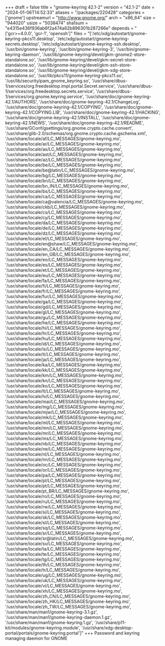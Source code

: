 +++
draft = false
title = "gnome-keyring 42.1-2"
version = "42.1-2"
date = "2024-01-06T14:52:33"
aliases = "/packages/220428"
categories = ['gnome']
upstreamurl = "http://www.gnome.org/"
arch = "x86_64"
size = "944020"
usize = "5038474"
sha1sum = "e4315e436f936ab6f2a474a62b896301b287266e"
depends = "['gcr>=4.0.0', 'gcr-1', 'openssh']"
files = "['/etc/xdg/autostart/gnome-keyring-pkcs11.desktop', '/etc/xdg/autostart/gnome-keyring-secrets.desktop', '/etc/xdg/autostart/gnome-keyring-ssh.desktop', '/usr/bin/gnome-keyring', '/usr/bin/gnome-keyring-3', '/usr/bin/gnome-keyring-daemon', '/usr/lib/gnome-keyring/devel/gkm-gnome2-store-standalone.so', '/usr/lib/gnome-keyring/devel/gkm-secret-store-standalone.so', '/usr/lib/gnome-keyring/devel/gkm-ssh-store-standalone.so', '/usr/lib/gnome-keyring/devel/gkm-xdg-store-standalone.so', '/usr/lib/pkcs11/gnome-keyring-pkcs11.so', '/usr/lib/security/pam_gnome_keyring.so', '/usr/share/dbus-1/services/org.freedesktop.impl.portal.Secret.service', '/usr/share/dbus-1/services/org.freedesktop.secrets.service', '/usr/share/dbus-1/services/org.gnome.keyring.service', '/usr/share/doc/gnome-keyring-42.1/AUTHORS', '/usr/share/doc/gnome-keyring-42.1/ChangeLog', '/usr/share/doc/gnome-keyring-42.1/COPYING', '/usr/share/doc/gnome-keyring-42.1/COPYING.LIB', '/usr/share/doc/gnome-keyring-42.1/HACKING', '/usr/share/doc/gnome-keyring-42.1/INSTALL', '/usr/share/doc/gnome-keyring-42.1/NEWS', '/usr/share/doc/gnome-keyring-42.1/README', '/usr/share/GConf/gsettings/org.gnome.crypto.cache.convert', '/usr/share/glib-2.0/schemas/org.gnome.crypto.cache.gschema.xml', '/usr/share/locale/af/LC_MESSAGES/gnome-keyring.mo', '/usr/share/locale/ar/LC_MESSAGES/gnome-keyring.mo', '/usr/share/locale/as/LC_MESSAGES/gnome-keyring.mo', '/usr/share/locale/ast/LC_MESSAGES/gnome-keyring.mo', '/usr/share/locale/az/LC_MESSAGES/gnome-keyring.mo', '/usr/share/locale/be/LC_MESSAGES/gnome-keyring.mo', '/usr/share/locale/be@latin/LC_MESSAGES/gnome-keyring.mo', '/usr/share/locale/bg/LC_MESSAGES/gnome-keyring.mo', '/usr/share/locale/bn/LC_MESSAGES/gnome-keyring.mo', '/usr/share/locale/bn_IN/LC_MESSAGES/gnome-keyring.mo', '/usr/share/locale/bs/LC_MESSAGES/gnome-keyring.mo', '/usr/share/locale/ca/LC_MESSAGES/gnome-keyring.mo', '/usr/share/locale/ca@valencia/LC_MESSAGES/gnome-keyring.mo', '/usr/share/locale/ckb/LC_MESSAGES/gnome-keyring.mo', '/usr/share/locale/cs/LC_MESSAGES/gnome-keyring.mo', '/usr/share/locale/cy/LC_MESSAGES/gnome-keyring.mo', '/usr/share/locale/da/LC_MESSAGES/gnome-keyring.mo', '/usr/share/locale/de/LC_MESSAGES/gnome-keyring.mo', '/usr/share/locale/dz/LC_MESSAGES/gnome-keyring.mo', '/usr/share/locale/el/LC_MESSAGES/gnome-keyring.mo', '/usr/share/locale/en@shaw/LC_MESSAGES/gnome-keyring.mo', '/usr/share/locale/en_CA/LC_MESSAGES/gnome-keyring.mo', '/usr/share/locale/en_GB/LC_MESSAGES/gnome-keyring.mo', '/usr/share/locale/eo/LC_MESSAGES/gnome-keyring.mo', '/usr/share/locale/es/LC_MESSAGES/gnome-keyring.mo', '/usr/share/locale/et/LC_MESSAGES/gnome-keyring.mo', '/usr/share/locale/eu/LC_MESSAGES/gnome-keyring.mo', '/usr/share/locale/fa/LC_MESSAGES/gnome-keyring.mo', '/usr/share/locale/fi/LC_MESSAGES/gnome-keyring.mo', '/usr/share/locale/fr/LC_MESSAGES/gnome-keyring.mo', '/usr/share/locale/fur/LC_MESSAGES/gnome-keyring.mo', '/usr/share/locale/ga/LC_MESSAGES/gnome-keyring.mo', '/usr/share/locale/gd/LC_MESSAGES/gnome-keyring.mo', '/usr/share/locale/gl/LC_MESSAGES/gnome-keyring.mo', '/usr/share/locale/gu/LC_MESSAGES/gnome-keyring.mo', '/usr/share/locale/he/LC_MESSAGES/gnome-keyring.mo', '/usr/share/locale/hi/LC_MESSAGES/gnome-keyring.mo', '/usr/share/locale/hr/LC_MESSAGES/gnome-keyring.mo', '/usr/share/locale/hu/LC_MESSAGES/gnome-keyring.mo', '/usr/share/locale/id/LC_MESSAGES/gnome-keyring.mo', '/usr/share/locale/is/LC_MESSAGES/gnome-keyring.mo', '/usr/share/locale/it/LC_MESSAGES/gnome-keyring.mo', '/usr/share/locale/ja/LC_MESSAGES/gnome-keyring.mo', '/usr/share/locale/ka/LC_MESSAGES/gnome-keyring.mo', '/usr/share/locale/kk/LC_MESSAGES/gnome-keyring.mo', '/usr/share/locale/km/LC_MESSAGES/gnome-keyring.mo', '/usr/share/locale/kn/LC_MESSAGES/gnome-keyring.mo', '/usr/share/locale/ko/LC_MESSAGES/gnome-keyring.mo', '/usr/share/locale/lt/LC_MESSAGES/gnome-keyring.mo', '/usr/share/locale/lv/LC_MESSAGES/gnome-keyring.mo', '/usr/share/locale/mai/LC_MESSAGES/gnome-keyring.mo', '/usr/share/locale/mg/LC_MESSAGES/gnome-keyring.mo', '/usr/share/locale/mjw/LC_MESSAGES/gnome-keyring.mo', '/usr/share/locale/mk/LC_MESSAGES/gnome-keyring.mo', '/usr/share/locale/ml/LC_MESSAGES/gnome-keyring.mo', '/usr/share/locale/mn/LC_MESSAGES/gnome-keyring.mo', '/usr/share/locale/mr/LC_MESSAGES/gnome-keyring.mo', '/usr/share/locale/ms/LC_MESSAGES/gnome-keyring.mo', '/usr/share/locale/nb/LC_MESSAGES/gnome-keyring.mo', '/usr/share/locale/ne/LC_MESSAGES/gnome-keyring.mo', '/usr/share/locale/nl/LC_MESSAGES/gnome-keyring.mo', '/usr/share/locale/nn/LC_MESSAGES/gnome-keyring.mo', '/usr/share/locale/oc/LC_MESSAGES/gnome-keyring.mo', '/usr/share/locale/or/LC_MESSAGES/gnome-keyring.mo', '/usr/share/locale/pa/LC_MESSAGES/gnome-keyring.mo', '/usr/share/locale/pl/LC_MESSAGES/gnome-keyring.mo', '/usr/share/locale/pt/LC_MESSAGES/gnome-keyring.mo', '/usr/share/locale/pt_BR/LC_MESSAGES/gnome-keyring.mo', '/usr/share/locale/ro/LC_MESSAGES/gnome-keyring.mo', '/usr/share/locale/ru/LC_MESSAGES/gnome-keyring.mo', '/usr/share/locale/rw/LC_MESSAGES/gnome-keyring.mo', '/usr/share/locale/si/LC_MESSAGES/gnome-keyring.mo', '/usr/share/locale/sk/LC_MESSAGES/gnome-keyring.mo', '/usr/share/locale/sl/LC_MESSAGES/gnome-keyring.mo', '/usr/share/locale/sq/LC_MESSAGES/gnome-keyring.mo', '/usr/share/locale/sr/LC_MESSAGES/gnome-keyring.mo', '/usr/share/locale/sr@latin/LC_MESSAGES/gnome-keyring.mo', '/usr/share/locale/sv/LC_MESSAGES/gnome-keyring.mo', '/usr/share/locale/ta/LC_MESSAGES/gnome-keyring.mo', '/usr/share/locale/te/LC_MESSAGES/gnome-keyring.mo', '/usr/share/locale/tg/LC_MESSAGES/gnome-keyring.mo', '/usr/share/locale/th/LC_MESSAGES/gnome-keyring.mo', '/usr/share/locale/tr/LC_MESSAGES/gnome-keyring.mo', '/usr/share/locale/ug/LC_MESSAGES/gnome-keyring.mo', '/usr/share/locale/uk/LC_MESSAGES/gnome-keyring.mo', '/usr/share/locale/vi/LC_MESSAGES/gnome-keyring.mo', '/usr/share/locale/xh/LC_MESSAGES/gnome-keyring.mo', '/usr/share/locale/zh_CN/LC_MESSAGES/gnome-keyring.mo', '/usr/share/locale/zh_HK/LC_MESSAGES/gnome-keyring.mo', '/usr/share/locale/zh_TW/LC_MESSAGES/gnome-keyring.mo', '/usr/share/man/man1/gnome-keyring-3.1.gz', '/usr/share/man/man1/gnome-keyring-daemon.1.gz', '/usr/share/man/man1/gnome-keyring.1.gz', '/usr/share/p11-kit/modules/gnome-keyring.module', '/usr/share/xdg-desktop-portal/portals/gnome-keyring.portal']"
+++
Password and keyring managing daemon for GNOME